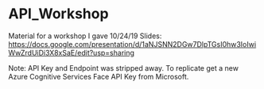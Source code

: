 # API_Workshop
Material for a workshop I gave 10/24/19
Slides: https://docs.google.com/presentation/d/1aNJSNN2DGw7DlpTGsI0hw3IoIwiWwZrdUiDi3X8xSaE/edit?usp=sharing

Note: API Key and Endpoint was stripped away. To replicate get a new Azure Cognitive Services Face API Key from Microsoft.
